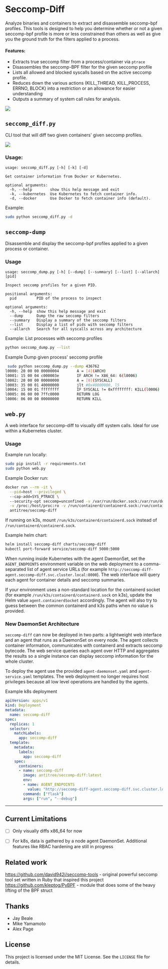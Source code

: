 # Seccomp-Diff

Analyze binaries and containers to extract and disassemble seccomp-bpf profiles. 
This tools is designed to help you determine whether or not a given seccomp-bpf
profile is more or less constrained than others as well as give you the ground 
truth for the filters applied to a process.


#### Features:
- Extracts true seccomp filter from a process/container via `ptrace`
- Disassembles the seccomp-BPF filter for the given seccomp profile
- Lists all allowed and blocked syscalls based on the active seccomp profile.
- Reduces down the various actions (KILL_THREAD, KILL_PROCESS, ERRNO, BLOCK) into a restriction or an allowance for easier understanding
- Outputs a summary of system call rules for analysis.

![](/examples/demo_web.png)

## `seccomp_diff.py`

CLI tool that will diff two given containers' given seccomp profiles.

![](/examples/demo.gif)

### Usage:
```
usage: seccomp_diff.py [-h] [-k] [-d]

Get container information from Docker or Kubernetes.

optional arguments:
  -h, --help        show this help message and exit
  -k, --kubernetes  Use Kubernetes to fetch container info.
  -d, --docker      Use Docker to fetch container info (default).
```

Example: 
```bash
sudo python seccomp_diff.py -d
```
## `seccomp-dump`
Disassemble and display the seccomp-bpf profiles applied to a given process or container. 

### Usage
```
usage: seccomp_dump.py [-h] [--dump] [--summary] [--list] [--allarch] [pid]

Inspect seccomp profiles for a given PID.

positional arguments:
  pid         PID of the process to inspect

optional arguments:
  -h, --help  show this help message and exit
  --dump      Dump the raw seccomp filters
  --summary   Display a summary of the seccomp filters
  --list      Display a list of pids with seccomp filters
  --allarch   Search for all syscalls across any architecture
```
Example: List processes with seccomp profiles
```bash
python seccomp_dump.py --list
```
Example Dump given process' seccomp profile
```bash
 sudo python seccomp_dump.py --dump 436762
l0000: 20 00 00 00000004        A = [4](ARCH)
l0001: 15 00 04 c000003e        IF ARCH != X86_64: 6(l0006)
l0002: 20 00 00 00000000        A = [0](SYSCALL)
l0003: 35 00 01 40000000        jlt #0x40000000, l5
l0004: 15 00 01 ffffffff        IF SYSCALL != 0xffffffff: KILL(l0006)
l0005: 06 00 00 7ffc0000        RETURN LOG
l0006: 06 00 00 00000000        RETURN KILL
``` 

## `web.py`
A web interface for seccomp-diff to visually diff system calls. Ideal for use
within a Kubernetes cluster. 



### Usage

Example run locally:
```bash
sudo pip install -r requirements.txt
sudo python web.py
```

Example Docker run:
```bash
docker run --rm -it \
  --pid=host --privileged \                            
  --cap-add=SYS_PTRACE \                                             
  --security-opt seccomp=unconfined -v /var/run/docker.sock:/var/run/docker.sock \
  -v /proc:/host/proc:ro -v /run/containerd/containerd.sock:/run/containerd/containerd.sock \
  antitree/seccomp-diff
```
If running on k3s, mount `/run/k3s/containerd/containerd.sock` instead of `/run/containerd/containerd.sock`.


Example helm chart:
```bash
helm install seccomp-diff charts/seccomp-diff
kubectl port-forward service/seccomp-diff 5000:5000
```

When running inside Kubernetes with the agent DaemonSet, set the `AGENT_ENDPOINTS`
environment variable on the web deployment to a comma-separated list of agent
service URLs (for example `http://seccomp-diff-agent.seccomp-diff.svc.cluster.local:8000`).
The web interface will query each agent for container details and seccomp
summaries.

If your environment uses a non-standard location for the containerd socket
(for example `/run/k3s/containerd/containerd.sock` on k3s), update the Helm
value `agent.containerdSocket` accordingly.  The agent will also try to guess
between the common containerd and k3s paths when no value is provided.

### New DaemonSet Architecture

`seccomp-diff` can now be deployed in two parts: a lightweight web interface and
an agent that runs as a DaemonSet on every node.  The agent collects container
information, communicates with containerd and extracts seccomp bytecode.  The
web service queries each agent over HTTP and aggregates the results so a single
instance can display seccomp information for the whole cluster.

To deploy the agent use the provided `agent-daemonset.yaml` and
`agent-service.yaml` templates.  The web deployment no longer requires host
privileges because all low level operations are handled by the agents.

Example k8s deployment
```yaml
apiVersion: apps/v1
kind: Deployment
metadata:
  name: seccomp-diff
spec:
  replicas: 1
  selector:
    matchLabels:
      app: seccomp-diff
  template:
    metadata:
      labels:
        app: seccomp-diff
    spec:
      containers:
      - name: seccomp-diff
        image: antitree/seccomp-diff:latest
        env:
        - name: AGENT_ENDPOINTS
          value: "http://seccomp-diff-agent.seccomp-diff.svc.cluster.local:8000"
        command: ["flask"]
        args: ["run", "--debug"]
```
---

## Current Limitations
* [ ] Only visually diffs x86_64 for now
* [ ] For k8s, data is gathered by a node agent DaemonSet. Additional features
      like RBAC hardening are still in progress


## Related work

https://github.com/david942j/seccomp-tools - original powerful seccomp tool set written in Ruby that inspired this project
https://github.com/kleptog/PyBPF - module that does some of the heavy lifting of the BPF struct

## Thanks

- Jay Beale
- Mike Yamamoto
- Alex Page

## License

This project is licensed under the MIT License. See the `LICENSE` file for details.

